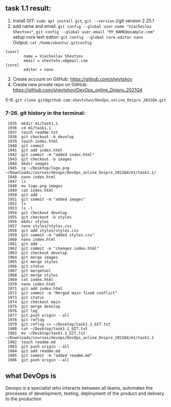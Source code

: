 ## task 1.1 result:  
1. Install GIT: 	`sudo apt install git`, `git --version` //git version 2.25.1  
2.  add name and email:	 `git config --global user.name "Viacheslav Shevtsov"`, `git config --global user.email "MY_NAME@example.com"`  
	setup core text editor:	 `git config --global core.editor nano`  
Output: `cat /home/ubuntu/.gitconfig`

```
[user]
        name = Viacheslav Shevtsov
        email = shevtsho.v@gmail.com
[core]
        editor = nano
```

3. Create account on GitHub: https://github.com/shevtshov  
4. Create new private repo on GitHub: https://github.com/shevtshov/DevOps_online_Dnipro_2021Q4   


5-6. 
 `git clone git@github.com:shevtshov/DevOps_online_Dnipro_2021Q4.git`

### 7-26. git history in the terminal:
``` 1934  mkdir m1  
 1935  mkdir m1/task1.1  
 1936  cd m1/task1.1  
 1937  touch readme.txt  
 1938  git checkout -b develop  
 1939  touch index.html  
 1940  git commit  
 1941  git add index.html  
 1942  git commit -m "added index.html"  
 1943  git checkout -b images  
 1944  mkdir images  
 1945  cp ~/Desktop/logo.png ~/Downloads/courses/devops/DevOps_online_Dnipro_2021Q4/m1/task1.1/  
 1946  nano index.html  
 1947  ls  
 1948  mv logo.png images  
 1949  cat index.html  
 1950  git add .  
 1951  git commit -m "added images"  
 1952  ls  
 1953  ls -l  
 1954  git checkout develop  
 1955  git checkout -b styles  
 1956  mkdir styles  
 1957  nano styles/styles.css  
 1958  git add styles/styles.css  
 1959  git commit -m "added styles.css"  
 1960  nano index.html  
 1961  git add .  
 1962  git commit -m "changes index.html"  
 1963  git checkout develop  
 1964  git merge images  
 1965  git merge styles  
 1966  git status  
 1967  git mergetool  
 1968  git merge styles  
 1969  cat index.html  
 1970  nano index.html  
 1971  git add index.html  
 1972  git commit -m "Merged main fixed conflict"  
 1973  git status  
 1974  git checkout main  
 1975  git merge develop  
 1976  git log  
 1977  git push origin --all  
 1978  git reflog  
 1979  git reflog >> ~/Desktop/task1.1_GIT.txt  
 1980  cat ~/Desktop/task1.1_GIT.txt  
 1981  mv ~/Desktop/task1.1_GIT.txt ~/Downloads/courses/devops/DevOps_online_Dnipro_2021Q4/m1/task1.1  
 1982  touch readme.md  
 1983  git push origin --all  
 1984  git add readme.md  
 1985  git commit -m "added readme.md"  
 1986  git push origin --all 
 ```

## what DevOps is
Devops is a specialist who interacts between all teams, automates the processes of development, testing, deployment of the product and delivery to the production
